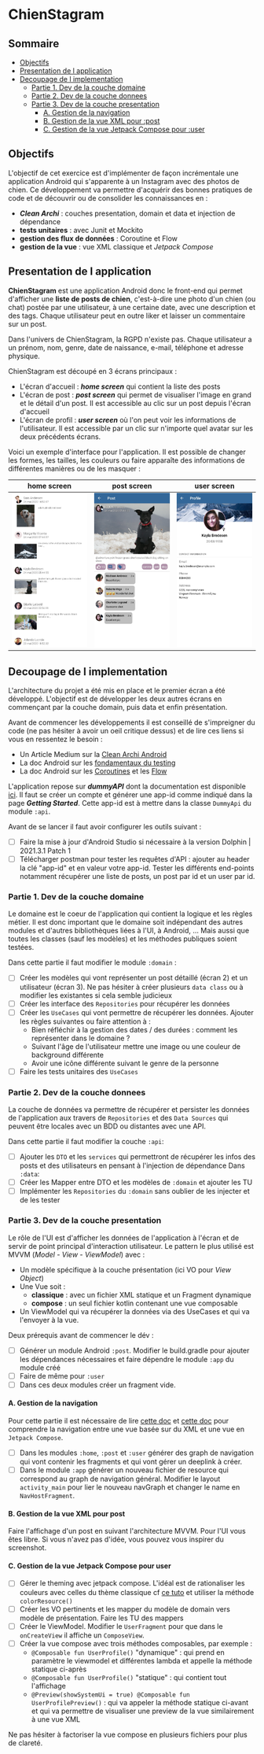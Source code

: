 # ChienStagram

## Sommaire

- [Objectifs](#objectifs)
- [Presentation de l application](#presentation-de-l-application)
- [Decoupage de l implementation](#decoupage-de-l-implementation)
  * [Partie 1. Dev de la couche domaine](#partie-1-dev-de-la-couche-domaine)
  * [Partie 2. Dev de la couche donnees](#partie-2-dev-de-la-couche-donnees)
  * [ Partie 3. Dev de la couche presentation](#partie-3-dev-de-la-couche-presentation)
    + [A. Gestion de la navigation](#a-gestion-de-la-navigation)
    + [B. Gestion de la vue XML pour :post](#b-gestion-de-la-vue-xml-pour-post)
    + [C. Gestion de la vue Jetpack Compose pour :user](#c-gestion-de-la-vue-jetpack-compose-pour-user)

## Objectifs

L'objectif de cet exercice est d'implémenter de façon incrémentale une application Android qui s'apparente à un Instagram avec des photos de chien.
Ce développement va permettre d'acquérir des bonnes pratiques de code et de découvrir ou de consolider les connaissances en :
- __*Clean Archi*__ : couches presentation, domain et data et injection de dépendance 
- __tests unitaires__ : avec Junit et Mockito
- __gestion des flux de données__ : Coroutine et Flow
- __gestion de la vue__ : vue XML classique et *Jetpack Compose*

## Presentation de l application

__ChienStagram__ est une application Android donc le front-end qui permet d'afficher une __liste de posts de chien__, c'est-à-dire une photo d'un chien (ou chat) postée par une utilisateur, à une certaine date, avec une description et des tags. Chaque utilisateur peut en outre liker et laisser un commentaire sur un post. 

Dans l'univers de ChienStagram, la RGPD n'existe pas. Chaque utilisateur a un prénom, nom, genre, date de naissance, e-mail, téléphone et adresse physique.

ChienStagram est découpé en 3 écrans principaux :
- L'écran d'accueil : __*home screen*__ qui contient la liste des posts
- L'écran de post : __*post screen*__ qui permet de visualiser l'image en grand et le détail d'un post. Il est accessible au clic sur un post depuis l'écran d'accueil
- L'écran de profil : __*user screen*__ où l'on peut voir les informations de l'utilisateur. Il est accessible par un clic sur n'importe quel avatar sur les deux précédents écrans. 

Voici un exemple d'interface pour l'application. Il est possible de changer les formes, les tailles, les couleurs ou faire apparaîte des informations de différentes manières ou de les masquer :

| home screen | post screen | user screen |
|:-----------:|:-----------:|:-----------:|
| ![home light](screenshots/home_light.jpg) | ![post light](screenshots/post_light.jpg) | ![user light](screenshots/user_light.jpg) |

## Decoupage de l implementation

L'architecture du projet a été mis en place et le premier écran a été développé. L'objectif est de développer les deux autres écrans en commençant par la couche domain, puis data et enfin présentation.

Avant de commencer les développements il est conseillé de s'impreigner du code (ne pas hésiter à avoir un oeil critique dessus) et de lire ces liens si vous en ressentez le besoin :
- Un Article Medium sur la [Clean Archi Android](https://medium.com/android-dev-hacks/detailed-guide-on-android-clean-architecture-9eab262a9011)
- La doc Android sur les [fondamentaux du testing](https://developer.android.com/training/testing/fundamentals)
- La doc Android sur les [Coroutines](https://developer.android.com/kotlin/coroutines) et les [Flow](https://developer.android.com/kotlin/flow) 

L'application repose sur __*dummyAPI*__ dont la documentation est disponible [ici](https://dummyapi.io/docs). Il faut se créer un compte et générer une app-id comme indiqué dans la page __*Getting Started*__. Cette app-id est à mettre dans la classe `DummyApi` du module `:api`.

Avant de se lancer il faut avoir configurer les outils suivant :
- [ ] Faire la mise à jour d'Android Studio si nécessaire à la version Dolphin | 2021.3.1 Patch 1
- [ ] Télécharger postman pour tester les requêtes d'API : ajouter au header la clé "app-id" et en valeur votre app-id. Tester les différents end-points notamment récupérer une liste de posts, un post par id et un user par id.

### Partie 1. Dev de la couche domaine

Le domaine est le coeur de l'application qui contient la logique et les règles métier. Il est donc important que le domaine soit indépendant des autres modules et d'autres bibliothèques liées à l'UI, à Android, ... Mais aussi que toutes les classes (sauf les modèles) et les méthodes publiques soient testées.

Dans cette partie il faut modifier le module `:domain` :
- [ ] Créer les modèles qui vont représenter un post détaillé (écran 2) et un utilisateur (écran 3). Ne pas hésiter à créer plusieurs `data class` ou à modifier les existantes si cela semble judicieux
- [ ] Créer les interface des `Repositories` pour récupérer les données
- [ ] Créer les `UseCases` qui vont permettre de récupérer les données. Ajouter les règles suivantes ou faire attention à :
  - Bien réfléchir à la gestion des dates / des durées : comment les représenter dans le domaine ? 
  - Suivant l'âge de l'utilisateur mettre une image ou une couleur de background différente
  - Avoir une icône différente suivant le genre de la personne
- [ ] Faire les tests unitaires des `UseCases`

### Partie 2. Dev de la couche donnees

La couche de données va permettre de récupérer et persister les données de l'application aux travers de `Repositories` et des `Data Sources` qui peuvent être locales avec un BDD ou distantes avec une API.

Dans cette partie il faut modifier la couche `:api`:
- [ ] Ajouter les `DTO` et les `services` qui permettront de récupérer les infos des posts et des utilisateurs en pensant à l'injection de dépendance
Dans `:data`:
- [ ] Créer les Mapper entre DTO et les modèles de `:domain` et ajouter les TU
- [ ] Implémenter les `Repositories` du `:domain` sans oublier de les injecter et de les tester

### Partie 3. Dev de la couche presentation

Le rôle de l'UI est d'afficher les données de l'application à l'écran et de servir de point principal d'interaction utilisateur. Le pattern le plus utilisé est MVVM (*Model - View - ViewModel*) avec :
- Un modèle spécifique à la couche présentation (ici VO pour *View Object*)
- Une Vue soit :
  - **classique** : avec un fichier XML statique et un Fragment dynamique
  - **compose** : un seul fichier kotlin contenant une vue composable
- Un ViewModel qui va récupérer la données via des UseCases et qui va l'envoyer à la vue.

Deux prérequis avant de commencer le dév :
- [ ] Générer un module Android `:post`. Modifier le build.gradle pour ajouter les dépendances nécessaires et faire dépendre le module `:app` du module créé
- [ ] Faire de même pour `:user`
- [ ] Dans ces deux modules créer un fragment vide.

#### A. Gestion de la navigation

Pour cette partie il est nécessaire de lire [cette doc](https://developer.android.com/guide/navigation/navigation-deep-link) et [cette doc](https://developer.android.com/jetpack/compose/navigation#interoperability) pour comprendre la navigation entre une vue basée sur du XML et une vue en `Jetpack Compose`.
- [ ] Dans les modules `:home`, `:post` et `:user` générer des graph de navigation qui vont contenir les fragments et qui vont gérer un deeplink à créer.
- [ ] Dans le module `:app` générer un nouveau fichier de resource qui correspond au graph de navigation général. Modifier le layout `activity_main` pour lier le nouveau navGraph et changer le name en `NavHostFragment`.

#### B. Gestion de la vue XML pour post

Faire l'affichage d'un post en suivant l'architecture MVVM. Pour l'UI vous êtes libre. Si vous n'avez pas d'idée, vous pouvez vous inspirer du screenshot. 

#### C. Gestion de la vue Jetpack Compose pour user

- [ ] Gérer le theming avec jetpack compose. L'idéal est de rationaliser les couleurs avec celles du thème classique cf [ce tuto](https://proandroiddev.com/how-to-create-a-truly-custom-theme-in-jetpack-compose-55fb4cd6d655) et utiliser la méthode `colorResource()`
- [ ] Créer les VO pertinents et les mapper du modèle de domain vers modèle de présentation. Faire les TU des mappers
- [ ] Créer le ViewModel. Modifier le `UserFragment` pour que dans le `onCreateView` il affiche un `ComposeView`.
- [ ] Créer la vue compose avec trois méthodes composables, par exemple :
  - `@Composable fun UserProfile()` "dynamique" : qui prend en paramètre le viewmodel et différentes lambda et appelle la méthode statique ci-après
  - `@Composable fun UserProfile()` "statique" : qui contient tout l'affichage
  - `@Preview(showSystemUi = true) @Composable fun UserProfilePreview()` : qui va appeler la méthode statique ci-avant et qui va permettre de visualiser une preview de la vue similairement à une vue XML

Ne pas hésiter à factoriser la vue compose en plusieurs fichiers pour plus de clareté.

